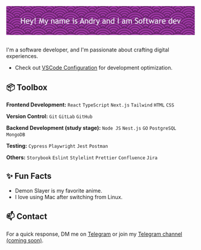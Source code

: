 <a href="https://github.com/AndreyTheWeb">
<img src="https://github.com/AndreyTheWeb/AndreyTheWeb/blob/main/assets/github-header-image%20(1).png?raw=true" alt="andrushaweber" align="center"/>
</a>

<br>

<br>

I'm a software developer, and I'm passionate about crafting digital experiences.

- Check out [VSCode Configuration](https://github.com/AndreyTheWeb/vscode-config) for development optimization.

## 📦 Toolbox

**Frontend Development:** `React` `TypeScript` `Next.js` `Tailwind` `HTML` `CSS`

**Version Control:** `Git` `GitLab` `GitHub`

**Backend Development (study stage):** `Node JS` `Nest.js` `GO` `PostgreSQL` `MongoDB`

**Testing:** `Cypress` `Playwright` `Jest` `Postman`

**Others:** `Storybook` `Eslint` `Stylelint` `Prettier` `Confluence` `Jira`

## ✨ Fun Facts

- Demon Slayer is my favorite anime.
- I love using Mac after switching from Linux.

## 📫 Contact

For a quick response, DM me on [Telegram](https://t.me/Gospel2k) or join my [Telegram channel (coming soon)]().
